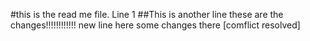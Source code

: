 #this is the read me file. Line 1
##This is another line
these are the changes!!!!!!!!!!!!
new line here
some changes there [comflict resolved]